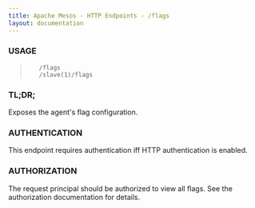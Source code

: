```yaml
---
title: Apache Mesos - HTTP Endpoints - /flags
layout: documentation
---
```

<!--- This is an automatically generated file. DO NOT EDIT! --->

### USAGE ###
>        /flags
>        /slave(1)/flags

### TL;DR; ###
Exposes the agent's flag configuration.

### AUTHENTICATION ###
This endpoint requires authentication iff HTTP authentication is
enabled.

### AUTHORIZATION ###
The request principal should be authorized to view all flags.
See the authorization documentation for details.
